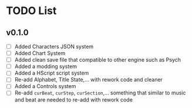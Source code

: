 # TODO List
## v0.1.0
- [ ] Added Characters JSON system
- [ ] Added Chart System
- [ ] Added clean save file that compatible to other engine such as Psych
- [ ] Added a modding system
- [ ] Added a HScript script system
- [ ] Re-add Alphabet, Title State,... with rework code and cleaner
- [ ] Added a Controls system
- [ ] Re-add `curBeat`, `curStep`, `curSection`,... something that similar to music and beat are needed to re-add with rework code